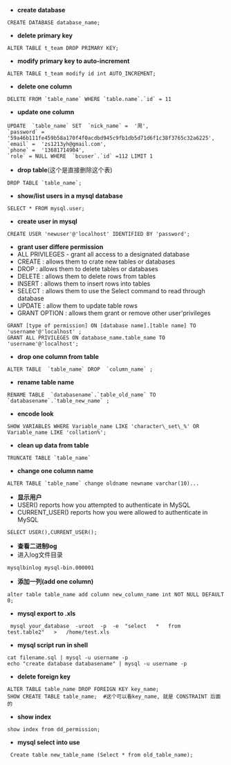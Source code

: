 

- **create database**

```
CREATE DATABASE database_name;
```


- **delete primary key**


```
ALTER TABLE t_team DROP PRIMARY KEY;  
```
- **modify primary key to auto-increment**


```
ALTER TABLE t_team modify id int AUTO_INCREMENT;
```

- **delete one column**

```
DELETE FROM `table_name` WHERE `table.name`.`id` = 11
```

- **update one column**

```
UPDATE  `table_name` SET  `nick_name` =  '周',
`password` =  '59a46b111fe459b58a170f4f0acdbd945c9fb1db5d71d6f1c38f3765c32a6225',
`email` =  'zs1213yh@gmail.com',
`phone` =  '13681714904',
`role` = NULL WHERE  `bcuser`.`id` =112 LIMIT 1
```

 - **drop table**(这个是直接删除这个表)

```
DROP TABLE `table_name`;
```


 - **show/list users in a mysql database**

```
SELECT * FROM mysql.user;
```

 - **create user in mysql**
 
```
CREATE USER 'newuser'@'localhost' IDENTIFIED BY 'password';
```

 - **grant user differe permission**
  - ALL PRIVILEGES - grant all access to a designated database
  - CREATE : allows them to crate new tables or databases
  - DROP : allows them to delete tables or databases
  - DELETE : allows them to delete rows from tables
  - INSERT : allows them to insert rows into tables
  - SELECT : allows them to use the Select command to read through database
  - UPDATE : allow them to update table rows
  - GRANT OPTION : allows them grant or remove other user'privileges


```
GRANT [type of permission] ON [database name].[table name] TO 'username'@'localhost' ;
GRANT ALL PRIVILEGES ON database_name.table_name TO 'username'@'localhost';
```

 - **drop one column from  table**

```
ALTER TABLE  `table_name` DROP  `column_name` ;
```


 - **rename table name**

```
RENAME TABLE  `databasename`.`table_old_name` TO  `databasename`.`table_new_name` ;
```


 - **encode look**

```
SHOW VARIABLES WHERE Variable_name LIKE 'character\_set\_%' OR Variable_name LIKE 'collation%';
```

 - **clean up data from table**

```
TRUNCATE TABLE `table_name`
```

 - **change one column name**

```
ALTER TABLE `table_name` change oldname newname varchar(10)...
```

 - **显示用户**
  - USER() reports how you attempted to authenticate in MySQL
  - CURRENT_USER() reports how you were allowed to authenticate in MySQL

```
SELECT USER(),CURRENT_USER();
```


 - **查看二进制log**
  - 进入log文件目录

```
mysqlbinlog mysql-bin.000001 
```

 - **添加一列(add one column)**

```
alter table table_name add column new_column_name int NOT NULL DEFAULT 0;
```

 - **mysql export to .xls**

```
 mysql your_database  -uroot  -p  -e  "select   *   from   test.table2"   >   /home/test.xls
```

 - **mysql script run in shell**


```
cat filename.sql | mysql -u username -p 
echo "create database databasename" | mysql -u username -p
```



 - **delete foreign key**

```
ALTER TABLE table_name DROP FOREIGN KEY key_name;
SHOW CREATE TABLE table_name;  #这个可以看key_name, 就是 CONSTRAINT 后面的
```

 - **show index**

```
show index from dd_permission;
```
 - **mysql select into use**

```
 Create table new_table_name (Select * from old_table_name);
```
